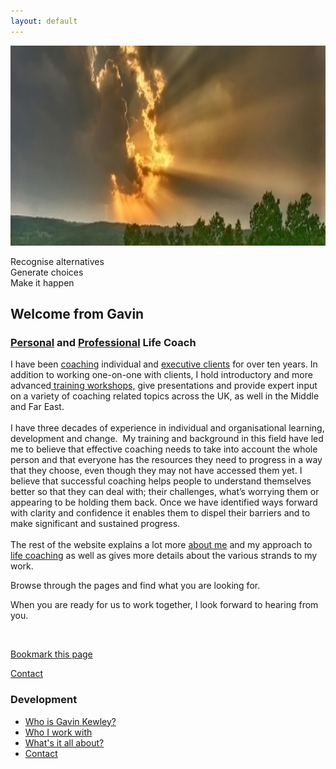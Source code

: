 ```yaml
---
layout: default
---
```

<div id="topBanner"><img src="images/100322215224-0.jpg" alt="" width="886" height="320" />
	<div id="topBannerFeature"><div>
	<p><span>Recognise alternatives</span><br /><span>Generate choices</span><br /><span>Make it happen</span></p>
</div></div></div>
<div id="main">
				<div id="mainText"><h2>Welcome from Gavin</h2>
<h3><a href="life-coaching.html">Personal</a> and <a href="professional-executive.html">Professional</a> Life Coach</h3>
<p>I have been <a href="personal-life-coaching.html">coaching</a> individual and <a href="professional-executive.html">executive clients</a> for over ten years. In addition to working one-on-one with clients, I hold introductory and more advanced<a href="training-workshops.html"> training workshops,</a> give presentations and provide expert input on a variety of coaching related topics across the UK, as well in the Middle and Far East.<br /> <br /> I have three decades of experience in individual and organisational learning, development and change.&nbsp; My training and background in this field have led me to believe that effective coaching needs to take into account the whole person and that everyone has the resources they need to progress in a way that they choose, even though they may not have accessed them yet. I believe that successful coaching helps people to understand themselves better so that they can deal with; their challenges, what&rsquo;s worrying them or appearing to be holding them back. Once we have identified ways forward with clarity and confidence it enables them to dispel their barriers and to make significant and sustained progress. <br /> <br /> The rest of the website explains a lot more <a href="who-is-gavin-kewley.html">about me</a> and my approach to <a href="life-coaching.html">life coaching</a> as well as gives more details about the various strands to my work.</p>
<p>Browse through the pages and find what you are looking for.</p>
<p>When you are ready for us to work together, I look forward to hearing from you.</p>
<p>&nbsp;</p>
<p><a href="javascript:bookmarksite(document.title,location.href);">Bookmark this page</a></p>
<p><a class="button" href="contact.html">Contact</a></p></div>
				<div id="rightBox"><h3>Development</h3>
<ul>
<li><a href="who-is-gavin-kewley.html">Who is Gavin Kewley?</a></li>
<li><a href="who-i-work-with.html">Who I work with</a></li>
<li><a href="personal-life-coaching.html">What's it all about?</a></li>
<li><a href="contact.html">Contact</a></li>
</ul>
<p>&nbsp;</p></div>
<div style="clear:both;height:1px;overflow:hidden;font-size:0.1em;">&nbsp;</div>
			</div>